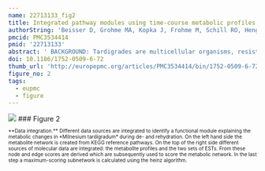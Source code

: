 ```yaml
---
name: 22713133_fig2
title: Integrated pathway modules using time-course metabolic profiles and EST data from Milnesium tardigradum.
authorString: 'Beisser D, Grohme MA, Kopka J, Frohme M, Schill RO, Hengherr S, Dandekar T, Klau GW, Dittrich M, Müller T.'
pmcid: PMC3534414
pmid: '22713133'
abstract: ' BACKGROUND: Tardigrades are multicellular organisms, resistant to extreme environmental changes such as heat, drought, radiation and freezing. They outlast these conditions in an inactive form (tun) to escape damage to cellular structures and cell death. Tardigrades are apparently able to prevent or repair such damage and are therefore a crucial model organism for stress tolerance. Cultures of the tardigrade Milnesium tardigradum were dehydrated by removing the surrounding water to induce tun formation. During this process and the subsequent rehydration, metabolites were measured in a time series by GC-MS. Additionally expressed sequence tags are available, especially libraries generated from the active and inactive state. The aim of this integrated analysis is to trace changes in tardigrade metabolism and identify pathways responsible for their extreme resistance against physical stress. RESULTS: In this study we propose a novel integrative approach for the analysis of metabolic networks to identify modules of joint shifts on the transcriptomic and metabolic levels. We derive a tardigrade-specific metabolic network represented as an undirected graph with 3,658 nodes (metabolites) and 4,378 edges (reactions). Time course metabolite profiles are used to score the network nodes showing a significant change over time. The edges are scored according to information on enzymes from the EST data. Using this combined information, we identify a key subnetwork (functional module) of concerted changes in metabolic pathways, specific for de- and rehydration. The module is enriched in reactions showing significant changes in metabolite levels and enzyme abundance during the transition. It resembles the cessation of a measurable metabolism (e.g. glycolysis and amino acid anabolism) during the tun formation, the production of storage metabolites and bioprotectants, such as DNA stabilizers, and the generation of amino acids and cellular components from monosaccharides as carbon and energy source during rehydration. CONCLUSIONS: The functional module identifies relationships among changed metabolites (e.g. spermidine) and reactions and provides first insights into important altered metabolic pathways. With sparse and diverse data available, the presented integrated metabolite network approach is suitable to integrate all existing data and analyse it in a combined manner.'
doi: 10.1186/1752-0509-6-72
thumb_url: 'http://europepmc.org/articles/PMC3534414/bin/1752-0509-6-72-2.gif'
figure_no: 2
tags:
  - eupmc
  - figure
---
```

<img src='http://europepmc.org/articles/PMC3534414/bin/1752-0509-6-72-2.jpg' style='max-height: 300px'>
### Figure 2
<p style='font-size: 10px;'>**Data integration.** Different data sources are integrated to identify a functional module explaining the metabolic changes in *Milnesium tardigradum* during de- and rehydration. On the left hand side the metabolite network is created from KEGG reference pathways. On the top of the right side different sources of molecular data are integrated: the metabolite profiles and the two sets of ESTs. From these node and edge scores are derived which are subsequently used to score the metabolic network. In the last step a maximum-scoring subnetwork is calculated using the <monospace>heinz</monospace> algorithm.</p>